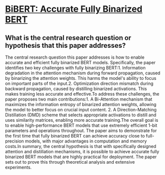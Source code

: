 # [BiBERT: Accurate Fully Binarized BERT](https://arxiv.org/abs/2203.06390v1)

## What is the central research question or hypothesis that this paper addresses?

The central research question this paper addresses is how to enable accurate and efficient fully binarized BERT models. Specifically, the paper identifies two key challenges with fully binarizing BERT:1. Information degradation in the attention mechanism during forward propagation, caused by binarizing the attention weights. This harms the model's ability to focus on important parts of the input.2. Optimization direction mismatch during backward propagation, caused by distilling binarized activations. This makes training less accurate and effective.To address these challenges, the paper proposes two main contributions:1. A Bi-Attention mechanism that maximizes the information entropy of binarized attention weights, allowing the model to better focus on crucial input content. 2. A Direction-Matching Distillation (DMD) scheme that selects appropriate activations to distill and uses similarity matrices, enabling more accurate training.The overall goal is to enable high-performance BERT models that use extremely efficient 1-bit parameters and operations throughout. The paper aims to demonstrate for the first time that fully binarized BERT can achieve accuracy close to full-precision models, with major advantages in computation and memory costs.In summary, the central hypothesis is that with specifically designed attention and distillation mechanisms, it is possible to achieve accurate fully binarized BERT models that are highly practical for deployment. The paper sets out to prove this through theoretical analysis and extensive experiments.
